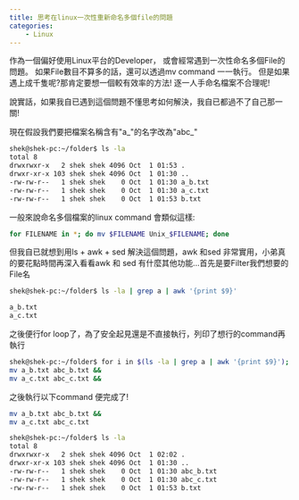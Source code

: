 ```yaml
---
title: 思考在linux一次性重新命名多個file的問題
categories:
    - Linux
---
```

作為一個偏好使用Linux平台的Developer， 或會經常遇到一次性命名多個File的問題。
如果File數目不算多的話，還可以透過mv command 一一執行。
但是如果遇上成千隻呢?那肯定要想一個較有效率的方法!
逐一人手命名檔案不合理呢!

說實話，如果我自已遇到這個問題不懂思考如何解決，我自已都過不了自己那一關!

現在假設我們要把檔案名稱含有"a_"的名字改為"abc_"

```bash
shek@shek-pc:~/folder$ ls -la
total 8
drwxrwxr-x   2 shek shek 4096 Oct  1 01:53 .
drwxr-xr-x 103 shek shek 4096 Oct  1 01:30 ..
-rw-rw-r--   1 shek shek    0 Oct  1 01:30 a_b.txt
-rw-rw-r--   1 shek shek    0 Oct  1 01:30 a_c.txt
-rw-rw-r--   1 shek shek    0 Oct  1 01:53 b.txt
```

一般來說命名多個檔案的linux command 會類似這樣:
```bash
for FILENAME in *; do mv $FILENAME Unix_$FILENAME; done
```
但我自已就想到用ls + awk + sed 解決這個問題，awk 和sed 非常實用，小弟真的要花點時間再深入看看awk 和 sed 有什麼其他功能...首先是要Filter我們想要的File名
```bash
shek@shek-pc:~/folder$ ls -la | grep a | awk '{print $9}'

a_b.txt
a_c.txt

```

之後便行for loop了，為了安全起見還是不直接執行，列印了想行的command再執行
```bash
shek@shek-pc:~/folder$ for i in $(ls -la | grep a | awk '{print $9}'); do echo mv $i $(echo $i|sed 's/a_/abc_/g') \&\&; done
mv a_b.txt abc_b.txt &&
mv a_c.txt abc_c.txt &&
```

之後執行以下command 便完成了!
```bash
mv a_b.txt abc_b.txt &&
mv a_c.txt abc_c.txt
```

```bash
shek@shek-pc:~/folder$ ls -la
total 8
drwxrwxr-x   2 shek shek 4096 Oct  1 02:02 .
drwxr-xr-x 103 shek shek 4096 Oct  1 01:30 ..
-rw-rw-r--   1 shek shek    0 Oct  1 01:30 abc_b.txt
-rw-rw-r--   1 shek shek    0 Oct  1 01:30 abc_c.txt
-rw-rw-r--   1 shek shek    0 Oct  1 01:53 b.txt
```

